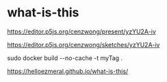 # what-is-this

https://editor.p5js.org/cenzwong/present/yzYU2A-iv

https://editor.p5js.org/cenzwong/sketches/yzYU2A-iv

sudo docker build --no-cache -t myTag . 

https://helloezmeral.github.io/what-is-this/